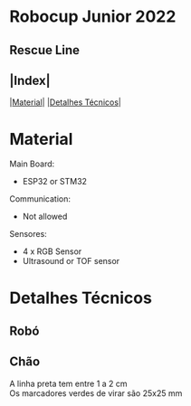 # Robocup Junior 2022
## Rescue Line

|Index|
------
|[Material](#material)|
|[Detalhes Técnicos](#detalhes-técnicos)|


# Material
Main Board:
* ESP32 or STM32

Communication:
* Not allowed

Sensores:
* 4 x RGB Sensor
* Ultrasound or TOF sensor

# Detalhes Técnicos
## Robó
## Chão
A linha preta tem entre 1 a 2 cm  
Os marcadores verdes de virar são 25x25 mm

